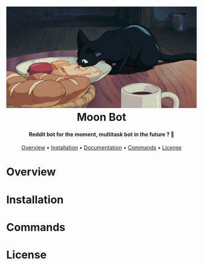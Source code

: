 <h1 align="center">
  <br>
  <a href="https://github.com/Silverliee/moonbot/"><img src="https://github.com/Silverliee/moonbot/blob/master/Image/moonBotDocumentationImage.png" alt="moonBot"></a>
  <br>
  Moon Bot
  <br>
</h1>

<h4 align="center">Reddit bot for the moment, multitask bot in the future ? &#x1F914;</h4>

<p align="center">
  <a href="#overview">Overview</a>
  •
  <a href="#installation">Installation</a>
  •
  <a href="#">Documentation</a>
  •
  <a href="#Commands">Commands</a>
  •
  <a href="#license">License</a>
</p>

# Overview

# Installation

# Commands

# License

